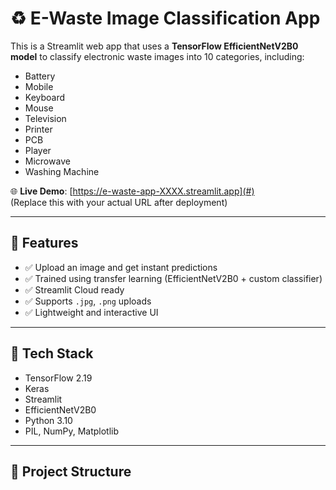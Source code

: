# ♻️ E-Waste Image Classification App

This is a Streamlit web app that uses a **TensorFlow EfficientNetV2B0 model** to classify electronic waste images into 10 categories, including:
- Battery
- Mobile
- Keyboard
- Mouse
- Television
- Printer
- PCB
- Player
- Microwave
- Washing Machine

🌐 **Live Demo**: [https://e-waste-app-XXXX.streamlit.app](#)  
(Replace this with your actual URL after deployment)

---

## 🚀 Features

- ✅ Upload an image and get instant predictions
- ✅ Trained using transfer learning (EfficientNetV2B0 + custom classifier)
- ✅ Streamlit Cloud ready
- ✅ Supports `.jpg`, `.png` uploads
- ✅ Lightweight and interactive UI

---

## 🧠 Tech Stack

- TensorFlow 2.19
- Keras
- Streamlit
- EfficientNetV2B0
- Python 3.10
- PIL, NumPy, Matplotlib

---

## 📂 Project Structure

